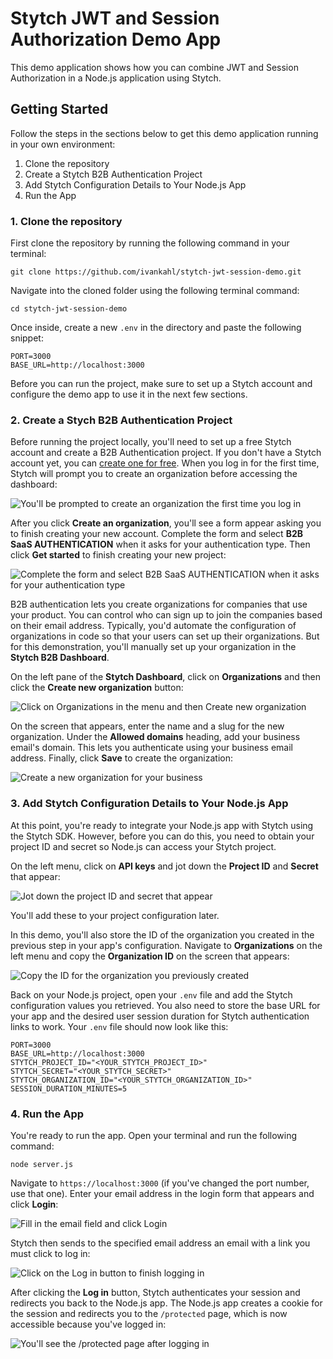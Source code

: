 # Stytch JWT and Session Authorization Demo App

This demo application shows how you can combine JWT and Session Authorization in a Node.js application using Stytch.

## Getting Started

Follow the steps in the sections below to get this demo application running in your own environment:

1. Clone the repository
2. Create a Stytch B2B Authentication Project
3. Add Stytch Configuration Details to Your Node.js App
4. Run the App

### 1. Clone the repository

First clone the repository by running the following command in your terminal:

```shell
git clone https://github.com/ivankahl/stytch-jwt-session-demo.git
```

Navigate into the cloned folder using the following terminal command:

```shell
cd stytch-jwt-session-demo
```

Once inside, create a new `.env` in the directory and paste the following snippet:

```
PORT=3000
BASE_URL=http://localhost:3000
```

Before you can run the project, make sure to set up a Stytch account and configure the demo app to use it in the next few sections.

### 2. Create a Stych B2B Authentication Project

Before running the project locally, you'll need to set up a free Stytch account and create a B2B Authentication project. If you don't have a Stytch account yet, you can [create one for free](https://stytch.com/b2b). When you log in for the first time, Stytch will prompt you to create an organization before accessing the dashboard:

![You'll be prompted to create an organization the first time you log in](./images/create-org.png)

After you click **Create an organization**, you'll see a form appear asking you to finish creating your new account. Complete the form and select **B2B SaaS AUTHENTICATION** when it asks for your authentication type. Then click **Get started** to finish creating your new project:

![Complete the form and select **B2B SaaS AUTHENTICATION** when it asks for your authentication type](./images/finish-account-creation.png)

B2B authentication lets you create organizations for companies that use your product. You can control who can sign up to join the companies based on their email address. Typically, you'd automate the configuration of organizations in code so that your users can set up their organizations. But for this demonstration, you'll manually set up your organization in the **Stytch B2B Dashboard**.

On the left pane of the **Stytch Dashboard**, click on **Organizations** and then click the **Create new organization** button:

![Click on **Organizations** in the menu and then **Create new organization**](./images/org-create.png)

On the screen that appears, enter the name and a slug for the new organization. Under the **Allowed domains** heading, add your business email's domain. This lets you authenticate using your business email address. Finally, click **Save** to create the organization:

![Create a new organization for your business](./images/new-org-details.png)

### 3. Add Stytch Configuration Details to Your Node.js App

At this point, you're ready to integrate your Node.js app with Stytch using the Stytch SDK. However, before you can do this, you need to obtain your project ID and secret so Node.js can access your Stytch project.

On the left menu, click on **API keys** and jot down the **Project ID** and **Secret** that appear:

![Jot down the project ID and secret that appear](./images/api-keys.png)

You'll add these to your project configuration later.

In this demo, you'll also store the ID of the organization you created in the previous step in your app's configuration. Navigate to **Organizations** on the left menu and copy the **Organization ID** on the screen that appears:

![Copy the ID for the organization you previously created](./images/org-id.png)

Back on your Node.js project, open your `.env` file and add the Stytch configuration values you retrieved. You also need to store the base URL for your app and the desired user session duration for Stytch authentication links to work. Your `.env` file should now look like this:

```plaintext
PORT=3000
BASE_URL=http://localhost:3000
STYTCH_PROJECT_ID="<YOUR_STYTCH_PROJECT_ID>"
STYTCH_SECRET="<YOUR_STYTCH_SECRET>"
STYTCH_ORGANIZATION_ID="<YOUR_STYTCH_ORGANIZATION_ID>"
SESSION_DURATION_MINUTES=5
```

### 4. Run the App

You're ready to run the app. Open your terminal and run the following command:

```shell
node server.js
```

Navigate to `https://localhost:3000` (if you've changed the port number, use that one). Enter your email address in the login form that appears and click **Login**:

![Fill in the email field and click **Login**](./images/login-page.png)

Stytch then sends to the specified email address an email with a link you must click to log in:

![Click on the **Log in** button to finish logging in](./images/login-email.png)

After clicking the **Log in** button, Stytch authenticates your session and redirects you back to the Node.js app. The Node.js app creates a cookie for the session and redirects you to the `/protected` page, which is now accessible because you've logged in:

![You'll see the `/protected` page after logging in](./images/protected-page.png)
